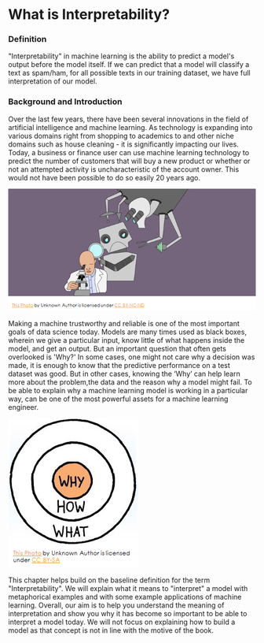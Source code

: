 # What is Interpretability?

### Definition

"Interpretability" in machine learning is the ability to predict a model's output before the model itself. If we can predict that a model will classify a text as spam/ham, for all possible texts in our training dataset, we have full interpretation of our model.

### Background and Introduction

Over the last few years, there have been several innovations in the field of artificial intelligence and machine learning. As technology is expanding into various domains right from shopping to academics to  and other niche domains such as house cleaning - it is significantly impacting our lives. Today, a business or finance user can use machine learning technology to predict the number of customers that will buy a new product or whether or not an attempted activity is uncharacteristic of the account owner.
 This would not have been possible to do so easily 20 years ago.

![](../.gitbook/assets/image%20%2890%29.png)

Making a machine trustworthy and reliable is one of the most important goals of data science today. Models are many times used as black boxes, wherein we give a particular input, know little of what happens inside the model, and get an output. But an important question that often gets overlooked is 'Why?' In some cases, one might not care why a decision was made, it is enough to know that the predictive performance on a test dataset was good. But in other cases, knowing the ‘Why’ can help learn more about the problem,the data and the reason why a model might fail. To be able to explain why a machine learning model is working in a particular way, can be one of the most powerful assets for a machine learning engineer.

![](../.gitbook/assets/image%20%2894%29.png)


This chapter helps build on the baseline definition for the term "Interpretability". We will explain what it means to "interpret" a model with metaphorical examples and with some example applications of machine learning.  Overall, our aim is to help you understand the meaning of interpretation and show you why it has become so important to be able to interpret a model today. We will not focus on explaining how to build a model as that concept is not in line with the motive of the book. 

